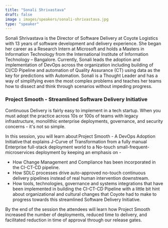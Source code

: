 ```yaml
---
title: "Sonali Shrivastava"
draft: false
image : images/speakers/sonali-shrivastava.jpg
type: "speaker"
---
```


Sonali Shrivastava is the Director of Software Delivery at Coyote Logistics with 13 years of software development and delivery experience. She began her career as a Research Intern at Microsoft and holds a Masters in Information Technology from the International Institute of Information Technology – Bangalore. Currently, Sonali leads the adoption and implementation of DevOps across the organization including building of CI/CD Pipeline and automation of Quality Assurance (CT) using data as the key for predictions with Automation. Sonali is a Thought Leader and has a way of simplifying even the most complex problems and teaches her teams how to dissect and think through scenarios without impeding progress.

###  Project Smooth - Streamlined Software Delivery Initiative 

Continuous Delivery is fairly easy to implement in a tech startup. When you must adopt the practice across 10s or 100s of teams with legacy infrastructure, monolithic enterprise deployments, governance, and security concerns - it's not so simple.

In this session, you will learn about Project Smooth - A DevOps Adoption Initiative that explains J-Curve of Transformation from a fully manual Enterprise full-stack deployment world to a No-touch small-frequent-microservices deployment by keeping an emphasis on -

- How Change Management and Compliance has been incorporated in the CI-CT-CD pipeline.
- How SDLC processes drive auto-approved no-touch continuous delivery pipelines instead of real human intervention downstream.
- How tools, technologies, governance and systems integrations that have been implemented in building the CI-CT-CD Pipeline with a little bit hint about organizational and cultural changes that Coyote had to make to progress towards this streamlined Software Delivery Initiative.

By the end of the session the attendees will learn how Project Smooth increased the number of deployments, reduced time to delivery, and facilitated reduction in time of approval through our release gates.
